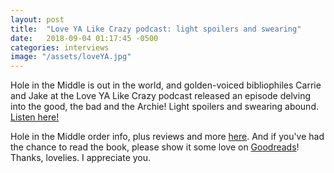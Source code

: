 ```yaml
---
layout: post
title:  "Love YA Like Crazy podcast: light spoilers and swearing"
date:   2018-09-04 01:17:45 -0500
categories: interviews
image: "/assets/loveYA.jpg"
---
```

Hole in the Middle is out in the world, and golden-voiced bibliophiles Carrie and Jake at the Love YA Like Crazy podcast released an episode delving into the good, the bad and the Archie! Light spoilers and swearing abound. [Listen here!][loveYApod]

Hole in the Middle order info, plus reviews and more [here][sohohitm]. And if you've had the chance to read the book, please show it some love on [Goodreads][holegoodreads]! Thanks, lovelies. I appreciate you.


[sohohitm]: https://sohopress.com/books/hole-in-the-middle/
[holegoodreads]: https://www.goodreads.com/book/show/32827157-hole-in-the-middle
[loveYApod]: http://loveyalikecrazy.libsyn.com/hole-in-the-middle-by-kendra-fortmeyer-hot-take-special

